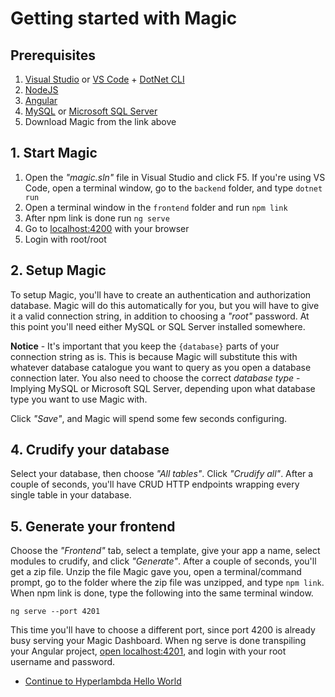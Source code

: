 # Getting started with Magic

## Prerequisites

1. [Visual Studio](https://visualstudio.microsoft.com/downloads/) or [VS Code](https://code.visualstudio.com/download) + [DotNet CLI](https://dotnet.microsoft.com/download)
2. [NodeJS](https://nodejs.org/en/download/)
3. [Angular](https://angular.io/cli)
4. [MySQL](https://dev.mysql.com/downloads/mysql/) or [Microsoft SQL Server](https://www.microsoft.com/en-us/sql-server/sql-server-downloads)
5. Download Magic from the link above

## 1. Start Magic

1. Open the _"magic.sln"_ file in Visual Studio and click F5. If you're using VS Code, open a terminal window, go to the `backend` folder, and type `dotnet run`
2. Open a terminal window in the `frontend` folder and run `npm link`
3. After npm link is done run `ng serve`
4. Go to [localhost:4200](http://localhost:4200) with your browser
5. Login with root/root

## 2. Setup Magic

To setup Magic, you'll have to create an authentication
and authorization database. Magic will do this automatically for you,
but you will have to give it a valid connection string, in addition
to choosing a _"root"_ password. At this point you'll need either MySQL
or SQL Server installed somewhere.

**Notice** - It's important that you keep the `{database}` parts of your
connection string as is. This is because Magic will substitute this
with whatever database catalogue you want to query as you open a
database connection later. You also need to choose the correct
_database type_ - Implying MySQL or Microsoft SQL Server, depending
upon what database type you want to use Magic with.

Click _"Save"_, and Magic will spend some few seconds configuring.

## 4. Crudify your database

Select your database, then choose _"All tables"_.
Click _"Crudify all"_. After a couple of seconds, you'll
have CRUD HTTP endpoints wrapping every single table in
your database.

## 5. Generate your frontend

Choose the _"Frontend"_ tab, select a template, give your app
a name, select modules to crudify, and click _"Generate"_.
After a couple of seconds, you'll get a zip file.
Unzip the file Magic gave you, open a terminal/command
prompt, go to the folder where the zip file was unzipped,
and type `npm link`. When npm link is done, type the
following into the same terminal window.

```
ng serve --port 4201
```

This time you'll have to choose a different port, since
port 4200 is already busy serving your Magic Dashboard.
When ng serve is done transpiling your Angular project,
[open localhost:4201](https://localhost:4201), and login with
your root username and password.

* [Continue to Hyperlambda Hello World](/tutorials/hyperlambda-hello-world)
